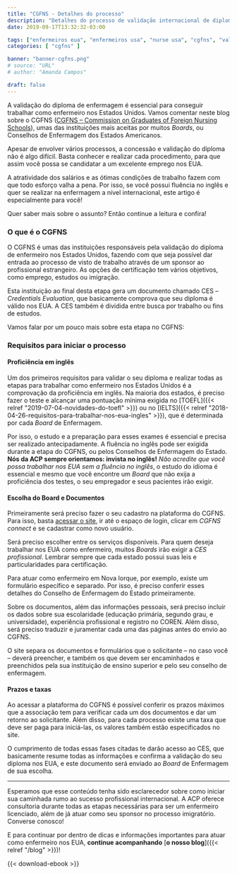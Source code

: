 ```yaml
---
title: "CGFNS - Detalhes do processo"
description: "Detalhes do processo de validação internacional de diploma"
date: 2019-09-17T13:32:32-03:00

tags: ["enfermeiros eua", "enfermeiros usa", "nurse usa", "cgfns", "validação internacional de diploma", "validação do diploma de enfermeiro"]
categories: [ "cgfns" ]

banner: "banner-cgfns.png"
# source: "URL"
# author: "Amanda Campos"

draft: false
---
```


A validação do diploma de enfermagem é essencial para conseguir trabalhar como enfermeiro nos Estados Unidos. Vamos comentar neste blog sobre o CGFNS ([CGFNS – Commission on Graduates of Foreign Nursing Schools](https://www.cgfns.org)), umas das instituições mais aceitas por muitos *Boards*, ou Conselhos de Enfermagem dos Estados Americanos.

Apesar de envolver vários processos, a concessão e validação do diploma não é algo difícil. Basta conhecer e realizar cada procedimento, para que assim você possa se candidatar a um excelente emprego nos EUA.

A atratividade dos salários e as ótimas condições de trabalho fazem com que todo esforço valha a pena. Por isso, se você possui fluência no inglês e quer se realizar na enfermagem a nível internacional, este artigo é especialmente para você!

Quer saber mais sobre o assunto? Então continue a leitura e confira!

### O que é o CGFNS

O CGFNS é umas das instituições responsáveis pela validação do diploma de enfermeiro nos Estados Unidos, fazendo com que seja possível dar entrada ao processo de visto de trabalho através de um sponsor ao profissional estrangeiro. As opções de certificação tem vários objetivos, como emprego, estudos ou imigração.

Esta instituição ao final desta etapa gera um documento chamado CES – *Credentials Evaluation*, que basicamente comprova que seu diploma é válido nos EUA. A CES também é dividida entre busca por trabalho ou fins de estudos.

Vamos falar por um pouco mais sobre esta etapa no CGFNS:

### Requisitos para iniciar o processo

#### Proficiência em inglês

Um dos primeiros requisitos para validar o seu diploma e realizar todas as etapas para trabalhar como enfermeiro nos Estados Unidos é a comprovação da proficiência em inglês. Na maioria dos estados, é preciso fazer o teste e alcançar uma pontuação mínima exigida no [TOEFL]({{< relref "2019-07-04-novidades-do-toefl" >}}) ou no [IELTS]({{< relref "2018-04-26-requisitos-para-trabalhar-nos-eua-ingles" >}}), que é determinada por cada *Board* de Enfermagem.

Por isso, o estudo e a preparação para esses exames é essencial e precisa ser realizado antecipadamente. A fluência no inglês pode ser exigida durante a etapa do CGFNS, ou pelos Conselhos de Enfermagem do Estado. **Nós da ACP sempre orientamos: invista no inglês!** _Não acredite que você possa trabalhar nos EUA sem a fluência no inglês_, o estudo do idioma é essencial e mesmo que você encontre um *Board* que não exija a proficiência dos testes, o seu empregador e seus pacientes irão exigir.

#### Escolha do Board e Documentos

Primeiramente será preciso fazer o seu cadastro na plataforma do CGFNS. Para isso, basta [acessar o site](https://www.cgfns.org), ir até o espaço de login, clicar em *CGFNS connect* e se cadastrar como novo usuário.

Será preciso escolher entre os serviços disponíveis. Para quem deseja trabalhar nos EUA como enfermeiro, muitos *Boards* irão exigir a *CES profissional*. Lembrar sempre que cada estado possui suas leis e particularidades para certificação.

Para atuar como enfermeiro em Nova Iorque, por exemplo, existe um formulário específico e separado. Por isso, é preciso conferir esses detalhes do Conselho de Enfermagem do Estado primeiramente.

Sobre os documentos, além das informações pessoais, será preciso incluir os dados sobre sua escolaridade (educação primária, segundo grau, e universidade), experiência profissional e registro no COREN. Além disso, será preciso traduzir e juramentar cada uma das páginas antes do envio ao CGFNS.

O site separa os documentos e formulários que o solicitante – no caso você – deverá preencher, e também os que devem ser encaminhados e preenchidos pela sua instituição de ensino superior e pelo seu conselho de enfermagem.

#### Prazos e taxas

Ao acessar a plataforma do CGFNS é possível conferir os prazos máximos que a associação tem para verificar cada um dos documentos e dar um retorno ao solicitante. Além disso, para cada processo existe uma taxa que deve ser paga para iniciá-las, os valores também estão especificados no site.

O cumprimento de todas essas fases citadas te darão acesso ao CES, que basicamente resume todas as informações e confirma a validação do seu diploma nos EUA, e este documento será enviado ao *Board* de Enfermagem de sua escolha.

---

Esperamos que esse conteúdo tenha sido esclarecedor sobre como iniciar sua caminhada rumo ao sucesso profissional internacional. A ACP oferece consultoria durante todas as etapas necessárias para ser um enfermeiro licenciado, além de já atuar como seu sponsor no processo imigratório. Converse conosco!

E para continuar por dentro de dicas e informações importantes para atuar como enfermeiro nos EUA, **continue acompanhando** [**o nosso blog**]({{< relref "/blog" >}})!

{{< download-ebook >}}
